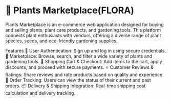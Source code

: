 # 🌿 Plants Marketplace(FLORA)

Plants Marketplace is an e-commerce web application designed for buying and selling plants, plant care products, and gardening tools. This platform connects plant enthusiasts with vendors, offering a diverse range of plant species, seeds, and eco-friendly gardening supplies.

Features
🌱 User Authentication: Sign up and log in using secure credentials.
🛒 Marketplace: Browse, search, and filter a wide variety of plants and gardening tools.
🧾 Shopping Cart & Checkout: Add items to the cart, apply discounts, and proceed with secure payments.
⭐ Customer Reviews & Ratings: Share reviews and rate products based on quality and experience.
🔄 Order Tracking: Users can view the status of their current and past orders.
📦 Delivery & Shipping Integration: Real-time shipping cost calculation and delivery tracking.
